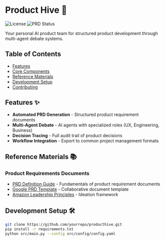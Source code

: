 # Product Hive 🐝
![License](https://img.shields.io/badge/License-MIT-blue.svg)
![PRD Status](https://img.shields.io/badge/PRD_State-Active-green.svg)

Your personal AI product team for structured product development through multi-agent debate systems.

## Table of Contents
- [Features](#features)
- [Core Components](#core-components)
- [Reference Materials](#reference-materials)
- [Development Setup](#development-setup)
- [Contributing](#contributing)

## Features ✨
- **Automated PRD Generation** - Structured product requirement documents
- **Multi-Agent Debate** - AI agents with specialized roles (UX, Engineering, Business)
- **Decision Tracing** - Full audit trail of product decisions
- **Workflow Integration** - Export to common project management formats

## Reference Materials 📚
### Product Requirements Documents
- [PRD Definition Guide](https://www.rocketblocks.me/blog/what-is-a-prd.php) - Fundamentals of product requirement documents
- [Google PRD Template](https://docs.google.com/document/d/1zswpYoo3jooC1jK1VceRGrHbjiGxwVvR2ll6PEHKVJk/edit) - Collaborative document template
- [Amazon Leadership Principles](https://www.amazon.jobs/content/en/our-workplace/leadership-principles) - Ideation framework

## Development Setup 🛠️
```bash
git clone https://github.com/yourrepo/producthive.git
pip install -r requirements.txt
python src/main.py --config src/config/config.yaml
```
